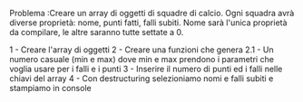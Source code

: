 Problema :Creare un array di oggetti di squadre di calcio.
Ogni squadra avrà diverse proprietà: nome, punti fatti, falli subiti.
Nome sarà l'unica proprietà da compilare, le altre saranno tutte settate a 0.

1 -  Creare l'array di oggetti 
2 - Creare una funzioni che genera 
    2.1 - Un numero casuale (min e max) dove min e max prendono i parametri che voglia usare per i falli e i punti 
3 - Inserire il numero di punti  ed i falli nelle chiavi del array
4 - Con destructuring selezioniamo nomi e falli subiti e stampiamo in console 